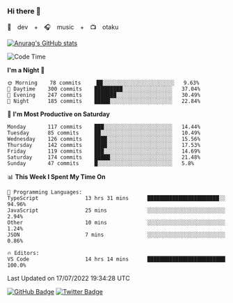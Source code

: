 ### Hi there 👋

🚀　dev　+　🎧　music　+　📺　otaku


[![Anurag's GitHub stats](https://github-readme-stats.vercel.app/api?username=koheitasaka&count_private=true&show_icons=true&theme=monokai)](https://github.com/koheitasaka/github-readme-stats)

<!--START_SECTION:waka-->
![Code Time](http://img.shields.io/badge/Code%20Time-0%20secs-blue)

**I'm a Night 🦉** 

```text
🌞 Morning    78 commits     ██░░░░░░░░░░░░░░░░░░░░░░░   9.63% 
🌆 Daytime    300 commits    █████████░░░░░░░░░░░░░░░░   37.04% 
🌃 Evening    247 commits    ███████░░░░░░░░░░░░░░░░░░   30.49% 
🌙 Night      185 commits    █████░░░░░░░░░░░░░░░░░░░░   22.84%

```
📅 **I'm Most Productive on Saturday** 

```text
Monday       117 commits    ███░░░░░░░░░░░░░░░░░░░░░░   14.44% 
Tuesday      85 commits     ██░░░░░░░░░░░░░░░░░░░░░░░   10.49% 
Wednesday    126 commits    ████░░░░░░░░░░░░░░░░░░░░░   15.56% 
Thursday     142 commits    ████░░░░░░░░░░░░░░░░░░░░░   17.53% 
Friday       119 commits    ███░░░░░░░░░░░░░░░░░░░░░░   14.69% 
Saturday     174 commits    █████░░░░░░░░░░░░░░░░░░░░   21.48% 
Sunday       47 commits     █░░░░░░░░░░░░░░░░░░░░░░░░   5.8%

```


📊 **This Week I Spent My Time On** 

```text
💬 Programming Languages: 
TypeScript               13 hrs 31 mins      ███████████████████████░░   94.96% 
JavaScript               25 mins             ░░░░░░░░░░░░░░░░░░░░░░░░░   2.94% 
Other                    10 mins             ░░░░░░░░░░░░░░░░░░░░░░░░░   1.24% 
JSON                     7 mins              ░░░░░░░░░░░░░░░░░░░░░░░░░   0.86%

🔥 Editors: 
VS Code                  14 hrs 14 mins      █████████████████████████   100.0%

```


 Last Updated on 17/07/2022 19:34:28 UTC
<!--END_SECTION:waka-->

[![GitHub Badge](https://img.shields.io/badge/GitHub-100000?style=for-the-badge&logo=github&logoColor=white)](https://github.com/koheitasaka)
[![Twitter Badge](https://img.shields.io/badge/Twitter-1DA1F2?style=for-the-badge&logo=twitter&logoColor=white)](https://twitter.com/sleep_asleep_)
